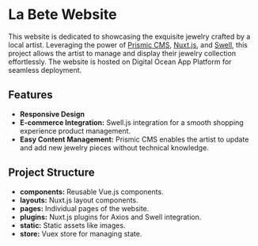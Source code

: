 # La Bete Website

This website is dedicated to showcasing the exquisite jewelry crafted by a local artist. Leveraging the power of [Prismic CMS](https://prismic.io/), [Nuxt.js](https://nuxtjs.org/), and [Swell](https://www.swell.is/), this project allows the artist to manage and display their jewelry collection effortlessly. The website is hosted on Digital Ocean App Platform for seamless deployment.

## Features

- **Responsive Design**
- **E-commerce Integration:** Swell.js integration for a smooth shopping experience product management.
- **Easy Content Management:** Prismic CMS enables the artist to update and add new jewelry pieces without technical knowledge.

## Project Structure

- **components:** Reusable Vue.js components.
- **layouts:** Nuxt.js layout components.
- **pages:** Individual pages of the website.
- **plugins:** Nuxt.js plugins for Axios and Swell integration.
- **static:** Static assets like images.
- **store:** Vuex store for managing state.
